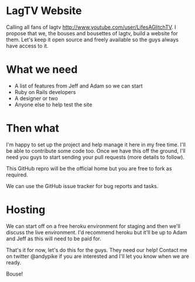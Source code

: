 LagTV Website
=============

Calling all fans of lagtv http://www.youtube.com/user/LifesAGlitchTV. I propose that we, the bouses and bousettes of lagtv, build a website for them. Let's keep it open source and freely available so the guys always have access to it.

What we need
============

* A list of features from Jeff and Adam so we can start
* Ruby on Rails developers
* A designer or two
* Anyone else to help test the site

Then what
=========

I'm happy to set up the project and help manage it here in my free time. I'll be able to contribute some code too. Once we have this off the ground, I'll need you guys to start sending your pull requests (more details to follow).

This GitHub repro will be the official home but you are free to fork as required.

We can use the GitHub issue tracker for bug reports and tasks.

Hosting
=======

We can start off on a free heroku environment for staging and then we'll discuss the live environment. I'd recommend heroku but it'll be up to Adam and Jeff as this will need to be paid for.


That's it for now, let's do this for the guys. They need our help! Contact me on twitter @andypike if you are interested and I'll let you know when we are ready.

Bouse!